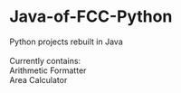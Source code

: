 # Java-of-FCC-Python
Python projects rebuilt in Java
<br>
<br>
Currently contains:<br>
Arithmetic Formatter<br>
Area Calculator

